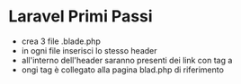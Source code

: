 Laravel Primi Passi 
===

- crea 3 file .blade.php
- in ogni file inserisci lo stesso header 
- all'interno dell'header saranno presenti dei link con tag a
- ongi tag è collegato alla pagina blad.php di riferimento
